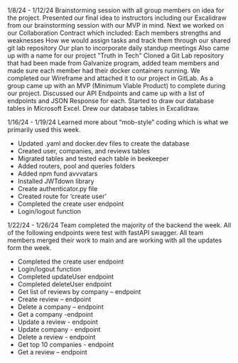 1/8/24 - 1/12/24
Brainstorming session with all group members on idea for the project.
Presented our final idea to instructors including our Excalidraw from our brainstorming session with our MVP in mind.
Next we worked on our Collaboration Contract which included:
Each members strengths and weaknesses
How we would assign tasks and track them through our shared git lab repository
Our plan to incorporate daily standup meetings
Also came up with a name for our project "Truth in Tech"
Cloned a Git Lab repository that had been made from Galvanize program, added team members and made sure each
member had their docker containers running.
We completed our Wireframe and attached it to our project in GitLab.
As a group came up with an MVP (Minimum Viable Product) to complete during our project.
Discussed our API Endpoints and came up with a list of endpoints and JSON Response for each.
Started to draw our database tables in Microsoft Excel.
Drew our database tables in Excalidraw.


1/16/24 - 1/19/24
Learned more about “mob-style” coding which is what we primarily used this week.
-	Updated .yaml and docker.dev files to create the database
-	Created user, companies, and reviews tables
-	Migrated tables and tested each table in beekeeper
-   Added routers, pool and queries folders
-   Added npm fund avvvatars
-	Installed JWTdown library
-	Create authenticator.py file
-	Created route for ‘create user’
-	Completed the create user endpoint
-	Login/logout function


1/22/24 - 1/26/24
Team completed the majority of the backend the week. All of the following endpoints were test with fastAPI
swagger. All team members merged their work to main and are working with all the updates form the week.
- Completed the create user endpoint
- Login/logout function
- Completed updateUser endpoint
- Completed deleteUser endpoint
- Get list of reviews by company – endpoint
- Create review – endpoint
- Delete a company – endpoint
- Get a company -endpoint
- Update a review - endpoint
- Update company - endpoint
- Delete a review - endpoint
- Get top 10 companies - endpoint
- Get a review – endpoint
